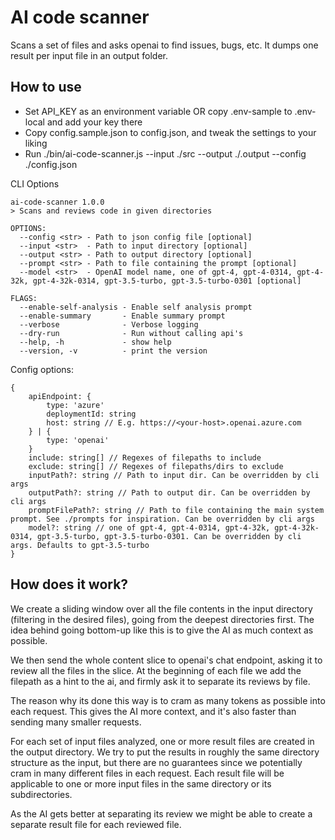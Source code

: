 # AI code scanner

Scans a set of files and asks openai to find issues, bugs, etc.
It dumps one result per input file in an output folder.

## How to use

- Set API_KEY as an environment variable OR copy .env-sample to .env-local and add your key there
- Copy config.sample.json to config.json, and tweak the settings to your liking
- Run ./bin/ai-code-scanner.js --input ./src --output ./.output --config ./config.json

CLI Options

````
ai-code-scanner 1.0.0
> Scans and reviews code in given directories

OPTIONS:
  --config <str> - Path to json config file [optional]
  --input <str>  - Path to input directory [optional]
  --output <str> - Path to output directory [optional]
  --prompt <str> - Path to file containing the prompt [optional]
  --model <str>  - OpenAI model name, one of gpt-4, gpt-4-0314, gpt-4-32k, gpt-4-32k-0314, gpt-3.5-turbo, gpt-3.5-turbo-0301 [optional]

FLAGS:
  --enable-self-analysis - Enable self analysis prompt
  --enable-summary       - Enable summary prompt
  --verbose              - Verbose logging
  --dry-run              - Run without calling api's
  --help, -h             - show help
  --version, -v          - print the version
````

Config options:

````
{
    apiEndpoint: {
        type: 'azure'
        deploymentId: string
        host: string // E.g. https://<your-host>.openai.azure.com
    } | {
        type: 'openai'
    }
    include: string[] // Regexes of filepaths to include
    exclude: string[] // Regexes of filepaths/dirs to exclude
    inputPath?: string // Path to input dir. Can be overridden by cli args
    outputPath?: string // Path to output dir. Can be overridden by cli args
    promptFilePath?: string // Path to file containing the main system prompt. See ./prompts for inspiration. Can be overridden by cli args
    model?: string // one of gpt-4, gpt-4-0314, gpt-4-32k, gpt-4-32k-0314, gpt-3.5-turbo, gpt-3.5-turbo-0301. Can be overridden by cli args. Defaults to gpt-3.5-turbo
}
````

## How does it work?

We create a sliding window over all the file contents in the input directory (filtering in the desired files),
going from the deepest directories first. The idea behind going bottom-up like this is to give the AI as much context as possible. 

We then send the whole content slice to openai's chat endpoint,
asking it to review all the files in the slice. At the beginning of each file we add the filepath as a hint to the ai,
and firmly ask it to separate its reviews by file.

The reason why its done this way is to cram as many tokens as possible into each request.
This gives the AI more context, and it's also faster than sending many smaller requests.

For each set of input files analyzed, one or more result files are created in the output directory.
We try to put the results in roughly the same directory structure as the input,
but there are no guarantees since we potentially cram in many different files in each request.
Each result file will be applicable to one or more input files in the same directory or its subdirectories.

As the AI gets better at separating its review we might be able to create a separate result file for each reviewed file. 
